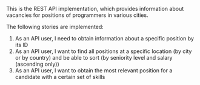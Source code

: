 This is the REST API implementation, which provides information about vacancies for positions of programmers in various cities.

The following stories are implemented:
1) As an API user, I need to obtain information about a specific position by its ID
2) As an API user, I want to find all positions at a specific location (by city or by country) and be able to sort (by seniority level and salary (ascending only))
3) As an API user, I want to obtain the most relevant position for a candidate with a certain set of skills
